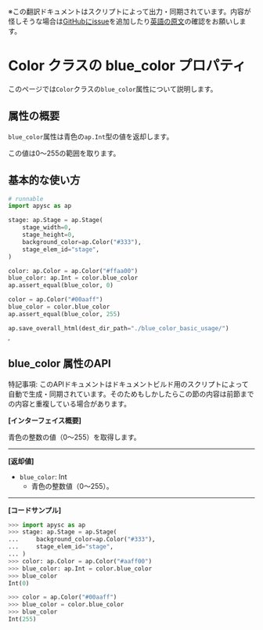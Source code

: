 <span class="inconspicuous-txt">※この翻訳ドキュメントはスクリプトによって出力・同期されています。内容が怪しそうな場合は<a href="https://github.com/simon-ritchie/apysc/issues" target="_blank">GitHubにissue</a>を追加したり[英語の原文](https://simon-ritchie.github.io/apysc/en/blue_color.html)の確認をお願いします。</span>

# Color クラスの blue_color プロパティ

このページでは`Color`クラスの`blue_color`属性について説明します。

## 属性の概要

`blue_color`属性は青色の`ap.Int`型の値を返却します。

この値は0～255の範囲を取ります。

## 基本的な使い方

```py
# runnable
import apysc as ap

stage: ap.Stage = ap.Stage(
    stage_width=0,
    stage_height=0,
    background_color=ap.Color("#333"),
    stage_elem_id="stage",
)

color: ap.Color = ap.Color("#ffaa00")
blue_color: ap.Int = color.blue_color
ap.assert_equal(blue_color, 0)

color = ap.Color("#00aaff")
blue_color = color.blue_color
ap.assert_equal(blue_color, 255)

ap.save_overall_html(dest_dir_path="./blue_color_basic_usage/")
```

<iframe src="static/blue_color_basic_usage/index.html" width="0" height="0"></iframe>

## blue_color 属性のAPI

<span class="inconspicuous-txt">特記事項: このAPIドキュメントはドキュメントビルド用のスクリプトによって自動で生成・同期されています。そのためもしかしたらこの節の内容は前節までの内容と重複している場合があります。</span>

**[インターフェイス概要]**

青色の整数の値（0～255）を取得します。<hr>

**[返却値]**

- `blue_color`: Int
  - 青色の整数値（0～255）。

<hr>

**[コードサンプル]**

```py
>>> import apysc as ap
>>> stage: ap.Stage = ap.Stage(
...     background_color=ap.Color("#333"),
...     stage_elem_id="stage",
... )
>>> color: ap.Color = ap.Color("#aaff00")
>>> blue_color: ap.Int = color.blue_color
>>> blue_color
Int(0)

>>> color = ap.Color("#00aaff")
>>> blue_color = color.blue_color
>>> blue_color
Int(255)
```